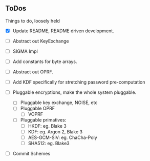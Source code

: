 ## ToDos

Things to do, loosely held

- [x] Update README, README driven development.
- [ ] Abstract out KeyExchange
- [ ] SIGMA Impl
- [ ] Add constants for byte arrays.
- [ ] Abstract out OPRF.
- [ ] Add KDF specifically for stretching password pre-computation
- [ ] Pluggable encryptions, make the whole system pluggable.
  - [ ] Pluggable key exchange, NOISE, etc
  - [ ] Pluggable OPRF
    - [ ] VOPRF
  - [ ] Pluggable primatives:
      - [ ] HKDF: eg. Blake 3
      - [ ] KDF: eg. Argon 2, Blake 3
      - [ ] AES-GCM-SIV: eg. ChaCha-Poly
      - [ ] SHA512: eg. Blake3
- [ ] Commit Schemes


